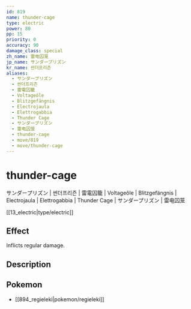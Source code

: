 ```yaml
---
id: 819
name: thunder-cage
type: electric
power: 80
pp: 15
priority: 0
accuracy: 90
damage_class: special
zh_name: 雷电囚笼
jp_name: サンダープリズン
kr_name: 썬더프리즌
aliases:
  - サンダープリズン
  - 썬더프리즌
  - 雷電囚籠
  - Voltageôle
  - Blitzgefängnis
  - Electrojaula
  - Elettrogabbia
  - Thunder Cage
  - サンダープリズン
  - 雷电囚笼
  - thunder-cage
  - move/819
  - move/thunder-cage
---
```

# thunder-cage
    
サンダープリズン | 썬더프리즌 | 雷電囚籠 | Voltageôle | Blitzgefängnis | Electrojaula | Elettrogabbia | Thunder Cage | サンダープリズン | 雷电囚笼

[[13_electric|type/electric]]

## Effect

Inflicts regular damage.

## Description



## Pokemon

- [[894_regieleki|pokemon/regieleki]]

